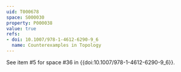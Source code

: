```yaml
---
uid: T000678
space: S000030
property: P000038
value: true
refs:
- doi: 10.1007/978-1-4612-6290-9_6
  name: Counterexamples in Topology
---
```


See item #5 for space #36 in {{doi:10.1007/978-1-4612-6290-9_6}}.
